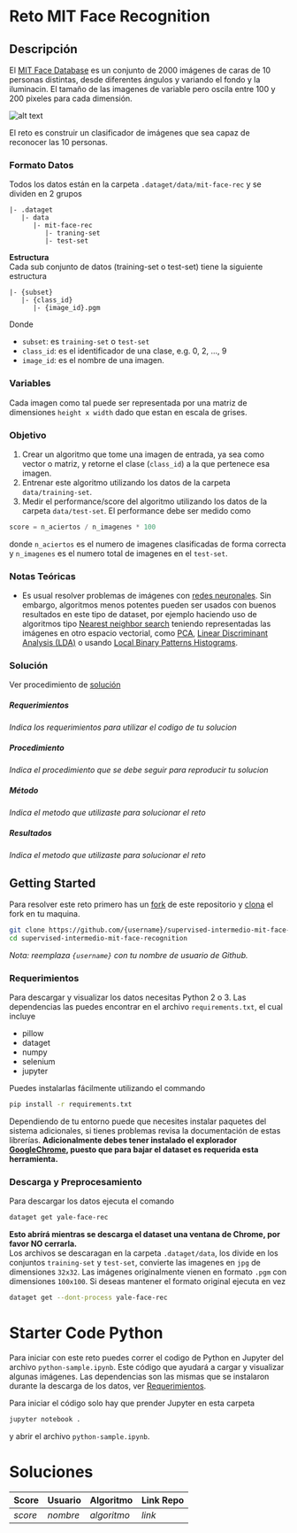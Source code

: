 # Reto MIT Face Recognition
## Descripción
El [MIT Face Database](http://cbcl.mit.edu/software-datasets/heisele/facerecognition-database.html) es un conjunto de 2000 imágenes de caras de 10 personas distintas, desde diferentes ángulos y variando el fondo y la iluminacin. El tamaño de las imagenes de variable pero oscila entre 100 y 200 pixeles para cada dimensión.

![alt text][s1]

El reto es construir un clasificador de imágenes que sea capaz de reconocer las 10 personas.

### Formato Datos
Todos los datos están en la carpeta `.dataget/data/mit-face-rec` y se dividen en 2 grupos
```
|- .dataget
   |- data
      |- mit-face-rec
         |- traning-set
         |- test-set
```

**Estructura** <br>
Cada sub conjunto de datos (training-set o test-set) tiene la siguiente estructura
```
|- {subset}
   |- {class_id}
      |- {image_id}.pgm
```
Donde
* `subset`: es `training-set` o `test-set`
* `class_id`: es el identificador de una clase, e.g. 0, 2, ..., 9
* `image_id`: es el nombre de una imagen.

### Variables
Cada imagen como tal puede ser representada por una matriz de dimensiones `height x width` dado que estan en escala de grises.

### Objetivo
1. Crear un algoritmo que tome una imagen de entrada, ya sea como vector o matriz, y retorne el clase (`class_id`) a la que pertenece esa imagen.
1. Entrenar este algoritmo utilizando los datos de la carpeta `data/training-set`.
1. Medir el performance/score del algoritmo utilizando los datos de la carpeta `data/test-set`. El performance debe ser medido como
```python
score = n_aciertos / n_imagenes * 100
```
donde `n_aciertos` es el numero de imagenes clasificadas de forma correcta y `n_imagenes` es el numero total de imagenes en el `test-set`.

### Notas Teóricas
* Es usual resolver problemas de imágenes con [redes neuronales](https://en.wikipedia.org/wiki/Artificial_neural_network). Sin embargo, algoritmos menos potentes pueden ser usados con buenos resultados en este tipo de dataset, por ejemplo haciendo uso de algoritmos tipo [Nearest neighbor search](https://en.wikipedia.org/wiki/Nearest_neighbor_search) teniendo representadas las imágenes en otro espacio vectorial, como [PCA](https://es.wikipedia.org/wiki/An%C3%A1lisis_de_componentes_principales), [Linear Discriminant Analysis (LDA)](https://en.wikipedia.org/wiki/Linear_discriminant_analysis) o usando [Local Binary Patterns Histograms](https://en.wikipedia.org/wiki/Local_binary_patterns).

### Solución
Ver procedimiento de [solución](https://github.com/colomb-ia/formato-retos#solucion)

##### Requerimientos
*Indica los requerimientos para utilizar el codigo de tu solucion*

##### Procedimiento
*Indica el procedimiento que se debe seguir para reproducir tu solucion*

##### Método
*Indica el metodo que utilizaste para solucionar el reto*

##### Resultados
*Indica el metodo que utilizaste para solucionar el reto*

## Getting Started
Para resolver este reto primero has un [fork](https://help.github.com/articles/fork-a-repo/) de este repositorio y [clona](https://help.github.com/articles/cloning-a-repository/) el fork en tu maquina.

```bash
git clone https://github.com/{username}/supervised-intermedio-mit-face-recognition
cd supervised-intermedio-mit-face-recognition
```

*Nota: reemplaza `{username}` con tu nombre de usuario de Github.*

### Requerimientos
Para descargar y visualizar los datos necesitas Python 2 o 3. Las dependencias las puedes encontrar en el archivo `requirements.txt`, el cual incluye
* pillow
* dataget
* numpy
* selenium
* jupyter

Puedes instalarlas fácilmente utilizando el commando

```bash
pip install -r requirements.txt
```
Dependiendo de tu entorno puede que necesites instalar paquetes del sistema adicionales, si tienes problemas revisa la documentación de estas librerías. **Adicionalmente debes tener instalado el explorador [GoogleChrome](https://www.google.com/chrome/browser/desktop/), puesto que para bajar el dataset es requerida esta herramienta.** <br>

### Descarga y Preprocesamiento
Para descargar los datos ejecuta el comando
```bash
dataget get yale-face-rec
```
**Esto abrírá mientras se descarga el dataset una ventana de Chrome, por favor NO cerrarla.**<br> Los archivos se descaragan en la carpeta `.dataget/data`, los divide en los conjuntos `training-set` y `test-set`, convierte las imagenes en `jpg` de dimensiones `32x32`. Las imágenes originalmente vienen en formato `.pgm` con dimensiones `100x100`. Si deseas mantener el formato original ejecuta en vez

```bash
dataget get --dont-process yale-face-rec
```

# Starter Code Python
Para iniciar con este reto puedes correr el codigo de Python en Jupyter del archivo `python-sample.ipynb`. Este código que ayudará a cargar y visualizar algunas imágenes. Las dependencias son las mismas que se instalaron durante la descarga de los datos, ver [Requerimientos](#requerimientos).

Para iniciar el código solo hay que prender Jupyter en esta carpeta

```bash
jupyter notebook .
```
y abrir el archivo `python-sample.ipynb`.


# Soluciones
| Score | Usuario |	Algoritmo | Link Repo |
| - | - | - | - |
| *score* | *nombre* | *algoritmo* | *link* |

[s1]: http://vision.ucsd.edu/~leekc/ExtYaleDatabase/images/ExpImgs.png "S"
